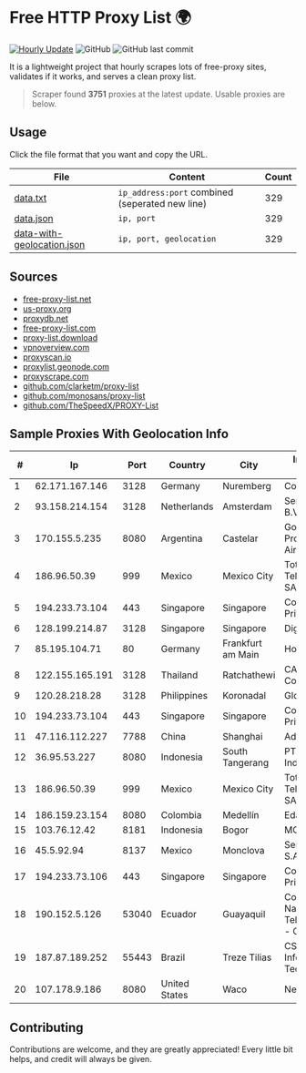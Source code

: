 
# Free HTTP Proxy List 🌍

[![Hourly Update](https://github.com/mertguvencli/http-proxy-list/actions/workflows/main.yml/badge.svg?branch=main)](https://github.com/mertguvencli/http-proxy-list/actions/workflows/main.yml)
![GitHub](https://img.shields.io/github/license/mertguvencli/http-proxy-list)
![GitHub last commit](https://img.shields.io/github/last-commit/mertguvencli/http-proxy-list)

It is a lightweight project that hourly scrapes lots of free-proxy sites, validates if it works, and serves a clean proxy list.


> Scraper found **3751** proxies at the latest update. Usable proxies are below.

## Usage

Click the file format that you want and copy the URL.


|File|Content|Count|
|----|-------|-----|
|[data.txt](https://raw.githubusercontent.com/mertguvencli/http-proxy-list/main/proxy-list/data.txt)|`ip_address:port` combined (seperated new line)|329|
|[data.json](https://raw.githubusercontent.com/mertguvencli/http-proxy-list/main/proxy-list/data.json)|`ip, port`|329|
|[data-with-geolocation.json](https://raw.githubusercontent.com/mertguvencli/http-proxy-list/main/proxy-list/data-with-geolocation.json)|`ip, port, geolocation`|329|

## Sources

* [free-proxy-list.net](https://free-proxy-list.net)
* [us-proxy.org](https://www.us-proxy.org)
* [proxydb.net](http://proxydb.net)
* [free-proxy-list.com](https://free-proxy-list.com/?page=&port=&type%5B%5D=http&type%5B%5D=https&up_time=0&search=Search)
* [proxy-list.download](https://www.proxy-list.download/HTTP)
* [vpnoverview.com](https://vpnoverview.com/privacy/anonymous-browsing/free-proxy-servers)
* [proxyscan.io](https://www.proxyscan.io)
* [proxylist.geonode.com](https://proxylist.geonode.com/api/proxy-list?limit=300&page=1&sort_by=lastChecked&sort_type=desc&protocols=http,https)
* [proxyscrape.com](https://api.proxyscrape.com/v2/?request=displayproxies&protocol=http&timeout=10000&country=all&ssl=all&anonymity=all)
* [github.com/clarketm/proxy-list](https://raw.githubusercontent.com/clarketm/proxy-list/master/proxy-list-raw.txt)
* [github.com/monosans/proxy-list](https://raw.githubusercontent.com/monosans/proxy-list/main/proxies/http.txt)
* [github.com/TheSpeedX/PROXY-List](https://raw.githubusercontent.com/TheSpeedX/PROXY-List/master/http.txt)


## Sample Proxies With Geolocation Info

|#|Ip|Port|Country|City|Internet Service Provider|
|-|--|----|-------|----|-------------------------|
|1|62.171.167.146|3128|Germany|Nuremberg|Contabo GmbH|
|2|93.158.214.154|3128|Netherlands|Amsterdam|Serverius Holding B.V.|
|3|170.155.5.235|8080|Argentina|Castelar|Gobernacion de la Provincia de Buenos Aires|
|4|186.96.50.39|999|Mexico|Mexico City|Total Play Telecomunicaciones SA De CV|
|5|194.233.73.104|443|Singapore|Singapore|Contabo Asia Private Limited|
|6|128.199.214.87|3128|Singapore|Singapore|DigitalOcean, LLC|
|7|85.195.104.71|80|Germany|Frankfurt am Main|Host Europe GmbH|
|8|122.155.165.191|3128|Thailand|Ratchathewi|CAT Telecom Public Company Limited|
|9|120.28.218.28|3128|Philippines|Koronadal|Globe Telecom|
|10|194.233.73.104|443|Singapore|Singapore|Contabo Asia Private Limited|
|11|47.116.112.227|7788|China|Shanghai|Addresses CNNIC|
|12|36.95.53.227|8080|Indonesia|South Tangerang|PT. Telekomunikasi Indonesia|
|13|186.96.50.39|999|Mexico|Mexico City|Total Play Telecomunicaciones SA De CV|
|14|186.159.23.154|8080|Colombia|Medellín|Edatel S.a. E.S.P|
|15|103.76.12.42|8181|Indonesia|Bogor|MORATELINDO|
|16|45.5.92.94|8137|Mexico|Monclova|Señal Interactiva, S.A De C.V|
|17|194.233.73.106|443|Singapore|Singapore|Contabo Asia Private Limited|
|18|190.152.5.126|53040|Ecuador|Guayaquil|Corporacion Nacional De Telecomunicaciones - CNT EP|
|19|187.87.189.252|55443|Brazil|Treze Tilias|CS-NET InformÔtica e Tecnologia Ltda.|
|20|107.178.9.186|8080|United States|Waco|Nextlink Broadband|



## Contributing

Contributions are welcome, and they are greatly appreciated! Every
little bit helps, and credit will always be given.

